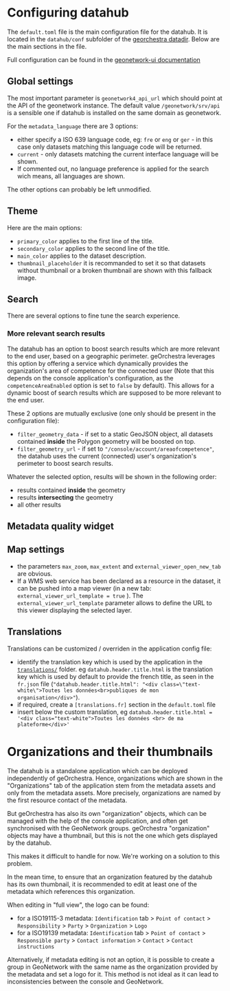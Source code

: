 # Configuring datahub

The `default.toml` file is the main configuration file for the datahub. It is located in the `datahub/conf` subfolder of the [georchestra datadir](https://github.com/georchestra/datadir/). Below are the main sections in the file.

Full configuration can be found in the [geonetwork-ui documentation](https://geonetwork.github.io/geonetwork-ui/main/docs/guide/configure.html)

## Global settings

The most important parameter is `geonetwork4_api_url` which should point at the API of the geonetwork instance. The default value `/geonetwork/srv/api` is a sensible one if datahub is installed on the same domain as geonetwork.

For the `metadata_language` there are 3 options:

  * either specify a ISO 639 language code, eg: `fre` or `eng` or `ger` - in this case only datasets matching this language code will be returned.
  * `current` - only datasets matching the current interface language will be shown.
  * If commented out, no language preference is applied for the search wich means, all languages are shown.

The other options can probably be left unmodified.

## Theme

Here are the main options:

* `primary_color` applies to the first line of the title.
* `secondary_color` applies to the second line of the title.
* `main_color` applies to the dataset description.
* `thumbnail_placeholder` it is recommanded to set it so that datasets without thumbnail or a broken thumbnail are shown with this fallback image.

## Search

There are several options to fine tune the search experience.

### More relevant search results

The datahub has an option to boost search results which are more relevant to the end user, based on a geographic perimeter.
geOrchestra leverages this option by offering a service which dynamically provides the organization's area of competence for the connected user (Note that this depends on the console application's configuration, as the `competenceAreaEnabled` option is set to `false` by default).
This allows for a dynamic boost of search results which are supposed to be more relevant to the end user.

These 2 options are mutually exclusive (one only should be present in the configuration file):

 * `filter_geometry_data` - if set to a static GeoJSON object, all datasets contained **inside** the Polygon geometry will be boosted on top.
 * `filter_geometry_url` - if set to ``"/console/account/areaofcompetence"``, the datahub uses the current (connected) user's organization's perimeter to boost search results.

 Whatever the selected option, results will be shown in the following order:

 * results contained **inside** the geometry
 * results **intersecting** the geometry
 * all other results

## Metadata quality widget

## Map settings

* the parameters `max_zoom`, `max_extent` and `external_viewer_open_new_tab` are obvious.
* If a WMS web service has been declared as a resource in the dataset, it can be pushed into a map viewer (in a new tab: `external_viewer_url_template = true` ). The `external_viewer_url_template` parameter allows to define the URL to this viewer displaying the selected layer.


## Translations

Translations can be customized / overriden in the application config file:

 * identify the translation key which is used by the application in the [`translations/`](https://github.com/geonetwork/geonetwork-ui/tree/main/translations) folder. eg `datahub.header.title.html` is the translation key which is used by default to provide the french title, as seen in the `fr.json` file (```"datahub.header.title.html": "<div class=\"text-white\">Toutes les données<br>publiques de mon organisation</div>"```).
 * if required, create a `[translations.fr]` section in the `default.toml` file
 * insert below the custom translation, eg ```datahub.header.title.html = '<div class="text-white">Toutes les données <br> de ma plateforme</div>'```

# Organizations and their thumbnails

The datahub is a standalone application which can be deployed independently of geOrchestra. Hence, organizations which are shown in the "Organizations" tab of the application stem from the metadata assets and only from the metadata assets. More precisely, organizations are named by the first resource contact of the metadata.

But geOrchestra has also its own "organization" objects, which can be managed with the help of the console application, and often get synchronised with the GeoNetwork groups. geOrchestra "organization" objects may have a thumbnail, but this is not the one which gets displayed by the datahub.

This makes it difficult to handle for now. We're working on a solution to this problem.

In the mean time, to ensure that an organization featured by the datahub has its own thumbnail, it is recommended to edit at least one of the metadata which references this organization.

When editing in "full view", the logo can be found:
- for a ISO19115-3 metadata: `Identification` tab > `Point of contact` > `Responsibility` > `Party` > `Organization` > `Logo`
- for a ISO19139 metadata: `Identification` tab > `Point of contact` > `Responsible party` > `Contact information` > `Contact` > `Contact instructions`


Alternatively, if metadata editing is not an option, it is possible to create a group in GeoNetwork with the same name as the organization provided by the metadata and set a logo for it.
This method is not ideal as it can lead to inconsistencies between the console and GeoNetwork.
